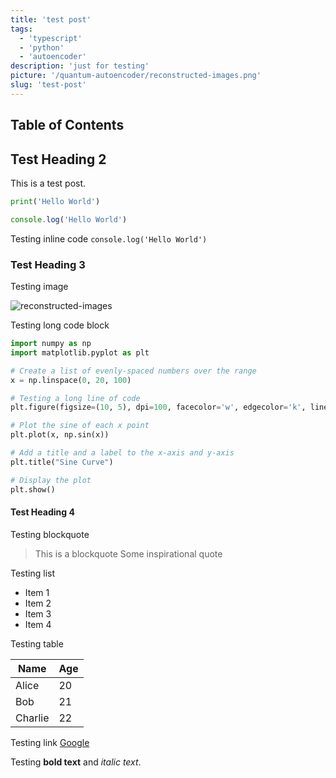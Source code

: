 ```yaml
---
title: 'test post'
tags:
  - 'typescript'
  - 'python'
  - 'autoencoder'
description: 'just for testing'
picture: '/quantum-autoencoder/reconstructed-images.png'
slug: 'test-post'
---
```


<script context="module">
    import {dev} from '$app/environment';
    
    metadata.published = dev;
    metadata.date = new Date();
</script>

## Table of Contents

## Test Heading 2

This is a test post.

```python
print('Hello World')
```

```typescript
console.log('Hello World')
```

Testing inline code `console.log('Hello World')`

### Test Heading 3

Testing image

![reconstructed-images](/quantum-autoencoder/reconstructed-images.png)

Testing long code block

```python
import numpy as np
import matplotlib.pyplot as plt

# Create a list of evenly-spaced numbers over the range
x = np.linspace(0, 20, 100)

# Testing a long line of code
plt.figure(figsize=(10, 5), dpi=100, facecolor='w', edgecolor='k', linewidth=2, frameon=True, tight_layout=True, constrained_layout=False, subplotpars=None, gridspec=None, figsize_inches=None, dpi_scale=None, clear=True, num=None)

# Plot the sine of each x point
plt.plot(x, np.sin(x))

# Add a title and a label to the x-axis and y-axis
plt.title("Sine Curve")

# Display the plot
plt.show()
```

#### Test Heading 4

Testing blockquote

> This is a blockquote
> Some inspirational quote

Testing list

- Item 1
- Item 2
- Item 3
- Item 4

Testing table

| Name    | Age | 
|---------|-----|
| Alice   | 20  |
| Bob     | 21  |
| Charlie | 22  |

Testing link [Google](https://www.google.com)

Testing **bold text** and *italic text*.

